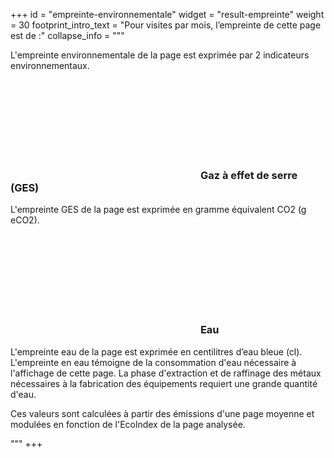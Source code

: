 +++
id = "empreinte-environnementale"
widget = "result-empreinte"
weight = 30
footprint_intro_text = "Pour <select-inline/> visites par mois, l’empreinte de cette page est de :"
collapse_info = """
<p>
L'empreinte environnementale de la page est exprimée par 2 indicateurs environnementaux.
</p>
<h3 class="h4">
<span class="svg-inline">
    <svg aria-hidden="true">
        <use xlink:href="#icon-cloud"></use>
    </svg>
</span> 
Gaz à effet de serre (GES)
</h3> 
<p>
L'empreinte GES de la page est exprimée en gramme équivalent CO2 (g eCO2).
</p>
<h3 class="h4">
<span class="svg-inline">
    <svg class="svg-inline" aria-hidden="true">
        <use xlink:href="#icon-water-drop"></use>
    </svg>
</span> 
Eau
</h3> 
<p>
L'empreinte eau de la page est exprimée en centilitres d’eau bleue (cl).
L'empreinte en eau témoigne de la consommation d'eau nécessaire à l'affichage de cette page. La phase d'extraction et de raffinage des métaux nécessaires à la fabrication des équipements requiert une grande quantité d'eau.
</p>
<p>
Ces valeurs sont calculées à partir des émissions d'une page moyenne et modulées en fonction de l'Ecolndex de la page analysée.
</p>
"""
+++
